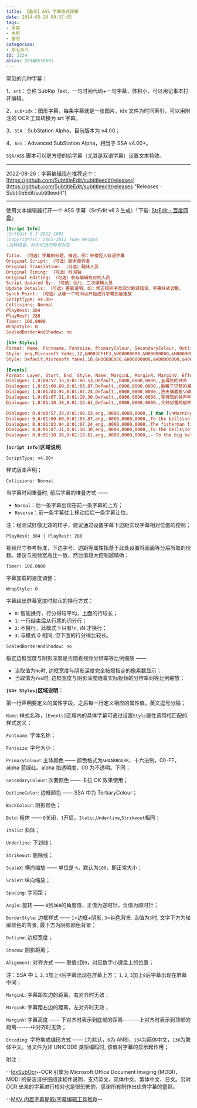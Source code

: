 ```yaml
---
title: 【备忘】ASS 字幕格式简要
date: 2014-05-10 09:37:05
tags:
- 字幕
- 电影
- 备忘
categories:
- 杂七杂八
id: 2224
alias: 20140510891
---
```


常见的几种字幕：

1、`srt`：全称 SubRip Text，一句时间代码+一句字幕，体积小，可以用记事本打开编辑。

<!-- more -->

2、`sub+idx`：图形字幕，每条字幕就是一张图片，idx 文件为时间索引，可以用附注的 OCR 工具转换为 srt 字幕。

3、`SSA`：SubStation Alpha，目前版本为 v4.00；

4、`ASS`：Advanced SubStation Alpha，相当于 SSA v4.00+。

`SSA/ASS` 脚本可以更方便的给字幕（尤其是双语字幕）设置文本特效。

------------------

2022-08-26：字幕编辑现在推荐这个：[https://github.com/SubtitleEdit/subtitleedit/releases](https://github.com/SubtitleEdit/subtitleedit/releases "Releases · SubtitleEdit/subtitleedit")

------------------

使用文本编辑器打开一个 ASS 字幕（SrtEdit v6.3 生成）「下载: [StrEdit - 百度网盘](http://url.cn/HVAs87 "StrEdit - 百度网盘")」

```ini
[Script Info]
;SrtEdit 6.3.2012.1001
;Copyright(C) 2005-2012 Yuan Weiguo
;注释信息，标为可选的均可为空

Title: （可选）字幕的标题、描述。例：钟楼怪人双语字幕
Original Script: （可选）脚本原作者
Original Translation: （可选）翻译人员
Original Timing: （可选）时间轴
Original Editing: （可选）参与编辑校对的人员
Script Updated By: （可选）优化、二次编辑人员
Update Details: （可选）更新说明。如：修正错别字及部分翻译错误，字幕样式调整。
Synch Point: （可选）从哪一个时间点开始进行字幕加载播放
ScriptType: v4.00+
Collisions: Normal
PlayResX: 384
PlayResY: 288
Timer: 100.0000
WrapStyle: 0
ScaledBorderAndShadow: no

[V4+ Styles]
Format: Name, Fontname, Fontsize, PrimaryColour, SecondaryColour, OutlineColour, BackColour, Bold, Italic, Underline, StrikeOut, ScaleX, ScaleY, Spacing, Angle, BorderStyle, Outline, Shadow, Alignment, MarginL, MarginR, MarginV, Encoding
Style: eng,Microsoft YaHei,12,&H003CF1F3,&H00000000,&H00000000,&H00000000,0,0,0,0,100,100,0,0,1,1,1,2,0,0,2,1
Style: Default,Microsoft YaHei,18,&H00E0E0E0,&H00000000,&H00000000,&H00000000,0,0,0,0,100,100,0,0,1,1,1,2,0,0,15,1

[Events]
Format: Layer, Start, End, Style, Name, MarginL, MarginR, MarginV, Effect, Text
Dialogue: 1,0:00:57.33,0:01:00.53,Default,,0000,0000,0000,,圣母院的钟声
Dialogue: 1,0:01:00.60,0:01:03.87,Default,,0000,0000,0000,,敲醒了巴黎的晨曦
Dialogue: 1,0:01:03.94,0:01:07.24,Default,,0000,0000,0000,,渔夫捕着鱼\n面包师烤着面包
Dialogue: 1,0:01:07.31,0:01:10.30,Default,,0000,0000,0000,,圣母院的钟声响起
Dialogue: 1,0:01:10.38,0:01:13.61,Default,,0000,0000,0000,,大钟如雷鸣般响彻云霄

Dialogue: 0,0:00:57.33,0:01:00.53,eng,,0000,0000,0000,,[ Man ]\nMorning in Paris\nThe city awakes
Dialogue: 0,0:01:00.60,0:01:03.87,eng,,0000,0000,0000,,To the bells\nof Notre Dame
Dialogue: 0,0:01:03.94,0:01:07.24,eng,,0000,0000,0000,,The fisherman fishes\nThe baker man bakes
Dialogue: 0,0:01:07.31,0:01:10.30,eng,,0000,0000,0000,,To the bells\nof Notre Dame
Dialogue: 0,0:01:10.38,0:01:13.61,eng,,0000,0000,0000,,- To the big bells\nas loud as the thunder\n- [ Bells Tolling ]
```

**`[Script Info]`区域说明**

`ScriptType: v4.00+`

样式版本声明；

`Collisions: Normal`

当字幕时间重叠时, 前后字幕的堆叠方式 ——

- `Normal`：后一条字幕出现在前一条字幕的上方；
- `Reverse`：前一条字幕往上移动给后一条字幕让位。

注：经测试好像无效的样子，建议通过设置字幕下边距实现字幕相对位置的控制；

`PlayResX: 384 | PlayResY: 288`

视频尺寸参考标准，下边字号、边距等属性指基于此处设置将画面等分后所取的份数。建议与视频宽高比一致，然后值越大控制越精确；

`Timer: 100.0000`

字幕加载的速度调整；

`WrapStyle: 0`

字幕超出屏幕宽度时默认的换行方式：

- `0`: 智能换行，行分得较平均，上面的行较长；
- `1`: 一行结束后从行尾的词分行；
- `2`: 不换行，此模式下只有\\n, \\N 才换行；
- `3`: 与模式 0 相同, 但下面的行分得比较长。

`ScaledBorderAndShadow: no`

指定边框宽度与阴影深度是否随着视频分辨率等比例缩放 ——

- 当取值为`No`时, 边框宽度与阴影深度完全按照指定的像素数显示；
- 当取值为`Yes`时, 边框宽度与阴影深度随着实际视频的分辨率同等比例缩放；

**`[V4+ Styles]`区域说明：**

第一行声明要定义的属性字段，之后每一行定义相应的属性值，英文逗号分隔；

`Name`: 样式名称，`[Events]`区域内的具体字幕可通过设置`Style`属性调用相匹配的样式定义；

`Fontname`: 字体名称；

`Fontsize`: 字号大小；

`PrimaryColour`: 主体颜色 —— 颜色格式为`&HAABBGGRR`，十六进制，00-FF，alpha 蓝绿红。alpha 指透明度，00 为不透明。下同；

`SecondaryColour`: 次要颜色 —— 卡拉 OK 效果使用；

`OutlineColor`: 边框颜色 —— SSA 中为 TertiaryColour；

`BackColour`: 阴影颜色；

`Bold`: 粗体 —— `0`关闭，`1`开启。`Italic`,`Underline`,`Strikeout`相同；

`Italic`: 斜体；

`Underline`: 下划线；

`Strikeout`: 删除线；

`ScaleX`: 横向缩放 —— 单位是 `%`，默认为`100`，即正常大小；

`ScaleY`: 纵向缩放；

`Spacing`: 字间距；

`Angle`: 旋转 —— `0`到`360`的角度值，正值为逆时针，负值为顺时针；

`BorderStyle`: 边框样式 —— `1`=边框+阴影, `3`=纯色背景. 当值为`3`时, 文字下方为轮廓颜色的背景, 最下方为阴影颜色背景；

`Outline`: 边框宽度；

`Shadow`: 阴影距离；

`Alignment`: 对齐方式 —— 取值`1`到`9`，对应数字小键盘上的位置；

注：SSA 中 `1`, `2`, `3`加上`4`后字幕出现在屏幕上方； `1`, `2`, `3`加上`8`后字幕出现在屏幕中间；

`MarginL`: 字幕距左边的距离，右对齐时无效；

`MarginR`: 字幕距右边的距离，左对齐时无效；

`MarginV`: 字幕高度 —— 下对齐时表示到底部的距离-------上对齐时表示到顶部的距离------中对齐时无效；

`Encoding`: 字符集或编码方式 —— `1`为默认，`0`为 ANSI，`134`为简体中文，`136`为繁体中文。当文件为非 UNICODE 类型编码时, 该值对字幕的显示起作用；

附注：

\--[IdxSubOcr](https://www.cnblogs.com/stronghorse/p/14594337.html "IdxSubOcr")--OCR 引擎为 Microsoft Office Document Imaging (MODI)，MODI 的安装请仔细阅读软件说明，支持英文、简体中文、繁体中文、日文。另对 OCR 出来的字幕进行校对也是很恐怖的，感谢所有制作出优秀字幕的童鞋。

\--[MKV 内置字幕提取/字幕编辑工具推荐](https://www.wdssmq.com/post/20120727734.html "MKV 内置字幕提取/字幕编辑工具推荐")--

